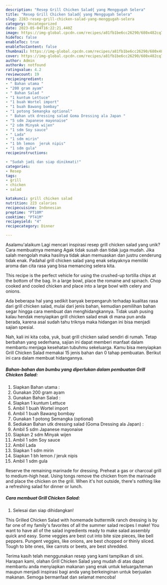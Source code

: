 ```yaml
---
description: "Resep Grill Chicken Salad{ yang Menggugah Selera"
title: "Resep Grill Chicken Salad{ yang Menggugah Selera"
slug: 2283-resep-grill-chicken-salad-yang-menggugah-selera
category: Uncategorized
date: 2023-05-04T16:22:21.440Z
image: https://img-global.cpcdn.com/recipes/a81fb1be6cc26290/680x482cq70/grill-chicken-salad-foto-resep-utama.jpg
hideToc: false
enableToc: true
enableTocContent: false
thumbnail: https://img-global.cpcdn.com/recipes/a81fb1be6cc26290/680x482cq70/grill-chicken-salad-foto-resep-utama.jpg
cover: https://img-global.cpcdn.com/recipes/a81fb1be6cc26290/680x482cq70/grill-chicken-salad-foto-resep-utama.jpg
author: Admin
authorAv: notfound
ratingvalue: 4.2
reviewcount: 19
recipeingredient:
- " Bahan utama "
- "200 gram ayam"
- " Bahan Salad "
- "1 kuntum Lettuce"
- "1 buah Wortel import"
- "1 buah Bawang bombay"
- "1 potong Semangka optional"
- " Bahan utk dressing salad Goma Dressing ala Japan "
- "5 sdm Japanese mayonaise"
- "2 sdm Minyak wijen"
- "1 sdm Soy sauce"
- " Lada"
- "1 sdm mirin"
- "1 bh lemon  jeruk nipis"
- "1 sdm gula"
recipeinstructions:

- "Sudah jadi dan siap dinikmati!"
categories:
- Resep
tags:
- grill
- chicken
- salad

katakunci: grill chicken salad 
nutrition: 223 calories
recipecuisine: Indonesian
preptime: "PT10M"
cooktime: "PT41M"
recipeyield: "4"
recipecategory: Dinner

---
```



Asalamu'alaikum Lagi mencari inspirasi resep grill chicken salad yang unik? Cara membuatnya memang Agak tidak susah dan tidak juga mudah. Jika salah mengolah maka hasilnya tidak akan memuaskan dan justru cenderung tidak enak. Padahal grill chicken salad yang enak selayaknya memiliki aroma dan cita rasa yang bisa memancing selera kita.


This recipe is the perfect vehicle for using the crushed-up tortilla chips at the bottom of the bag. In a large bowl, place the romaine and spinach. Chop cooked and cooled chicken and place into a large bowl with celery and onions.

Ada beberapa hal yang sedikit banyak berpengaruh terhadap kualitas rasa dari grill chicken salad, mulai dari jenis bahan, kemudian pemilihan bahan segar hingga cara membuat dan menghidangkannya. Tidak usah pusing kalau hendak menyiapkan grill chicken salad enak di mana pun anda berada, karena asal sudah tahu triknya maka hidangan ini bisa menjadi sajian spesial.


Nah, kali ini kita coba, yuk, buat grill chicken salad sendiri di rumah. Tetap berbahan yang sederhana, sajian ini dapat memberi manfaat dalam membantu menjaga kesehatan tubuhmu sekeluarga. Kamu bisa menyiapkan Grill Chicken Salad memakai 15 jenis bahan dan 0 tahap pembuatan. Berikut ini cara dalam membuat hidangannya.

<!--inarticleads1-->

##### Bahan-bahan dan bumbu yang diperlukan dalam pembuatan Grill Chicken Salad:

1. Siapkan  Bahan utama :
1. Gunakan 200 gram ayam
1. Gunakan  Bahan Salad :
1. Siapkan 1 kuntum Lettuce
1. Ambil 1 buah Wortel import
1. Ambil 1 buah Bawang bombay
1. Gunakan 1 potong Semangka (optional)
1. Sediakan  Bahan utk dressing salad (Goma Dressing ala Japan) :
1. Ambil 5 sdm Japanese mayonaise
1. Siapkan 2 sdm Minyak wijen
1. Ambil 1 sdm Soy sauce
1. Ambil  Lada
1. Siapkan 1 sdm mirin
1. Siapkan 1 bh lemon / jeruk nipis
1. Ambil 1 sdm gula


Reserve the remaining marinade for dressing. Preheat a gas or charcoal grill to medium-high heat. Using tongs remove the chicken from the marinade and place the chicken on the grill. When it&#39;s hot outside, there&#39;s nothing like a refreshing salad for dinner or lunch. 

<!--inarticleads2-->

##### Cara membuat Grill Chicken Salad:


1. Selesai dan siap dihidangkan!

This Grilled Chicken Salad with homemade buttermilk ranch dressing is by far one of my family&#39;s favorites of all the summer salad recipes I make! You want to have all of the salad ingredients ready to make salad assembly quick and easy. Some veggies are best cut into bite size pieces, like bell peppers. Pungent veggies, like onions, are best chopped or thinly sliced. Tough to bite ones, like carrots or beets, are best shredded. 

Terima kasih telah menggunakan resep yang kami tampilkan di sini. Harapan kami, olahan Grill Chicken Salad yang mudah di atas dapat membantu anda menyiapkan makanan yang enak untuk keluarga/teman maupun menjadi inspirasi bagi anda yang berkeinginan untuk berjualan makanan. Semoga bermanfaat dan selamat mencoba!
